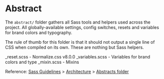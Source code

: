 # Abstract

The `abstract/` folder gathers all Sass tools and helpers used across the project. All globally-available settings, config switches, resets and variables for brand colors and typography.

The rule of thumb for this folder is that it should not output a single line of CSS when compiled on its own. These are nothing but Sass helpers.

\_reset.scss - Normalize.css v8.0.0
\_variables.scss - Variables for brand colors and type
\_mixin.scss - Mixins

Reference: [Sass Guidelines](http://sass-guidelin.es/) > [Architecture](http://sass-guidelin.es/#architecture) > [Abstracts folder](http://sass-guidelin.es/#abstracts-folder)
